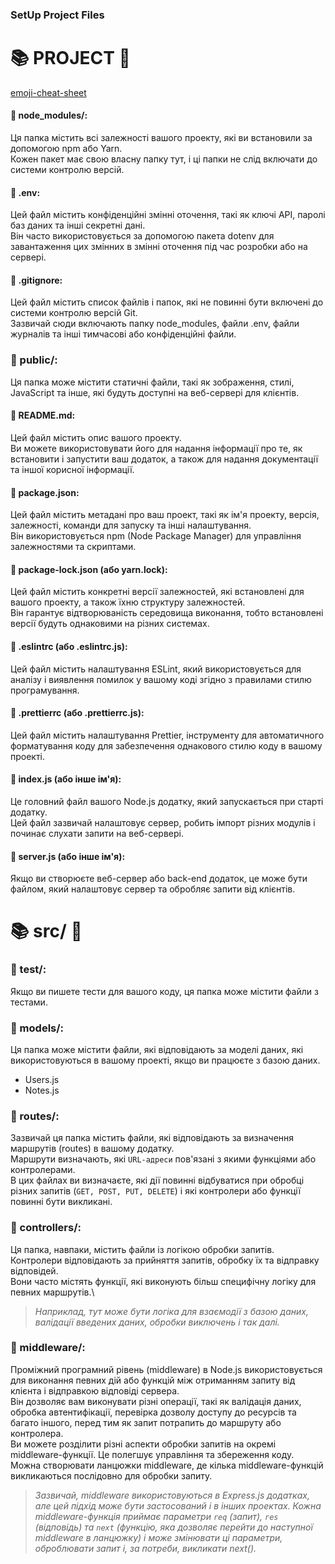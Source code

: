### SetUp Project Files

# 📚 PROJECT 📁

[emoji-cheat-sheet](https://github.com/ikatyang/emoji-cheat-sheet/blob/master/README.md)

#### 📁 node_modules/: 
Ця папка містить всі залежності вашого проекту, які ви встановили за допомогою npm або Yarn.\
Кожен пакет має свою власну папку тут, і ці папки не слід включати до системи контролю версій.

#### 📄 .env: 
Цей файл містить конфіденційні змінні оточення, такі як ключі API, паролі баз даних та інші секретні дані.\
Він часто використовується за допомогою пакета dotenv для завантаження цих змінних в змінні оточення під час розробки або на сервері.

#### 📄 .gitignore: 
Цей файл містить список файлів і папок, які не повинні бути включені до системи контролю версій Git.\
Зазвичай сюди включають папку node_modules, файли .env, файли журналів та інші тимчасові або конфіденційні файли.

### 📁 public/: 
Ця папка може містити статичні файли, такі як зображення, стилі, JavaScript та інше, які будуть доступні на веб-сервері для клієнтів.

#### 📄 README.md: 
Цей файл містить опис вашого проекту.\
Ви можете використовувати його для надання інформації про те, як встановити і запустити ваш додаток, а також для надання документації та іншої корисної інформації.

#### 📄 package.json: 
Цей файл містить метадані про ваш проект, такі як ім'я проекту, версія, залежності, команди для запуску та інші налаштування.\
Він використовується npm (Node Package Manager) для управління залежностями та скриптами.

#### 📄 package-lock.json (або yarn.lock): 
Цей файл містить конкретні версії залежностей, які встановлені для вашого проекту, а також їхню структуру залежностей.\
Він гарантує відтворюваність середовища виконання, тобто встановлені версії будуть однаковими на різних системах.

#### 📄 .eslintrc (або .eslintrc.js): 
Цей файл містить налаштування ESLint, який використовується для аналізу і виявлення помилок у вашому коді згідно з правилами стилю програмування.

#### 📄 .prettierrc (або .prettierrc.js): 
Цей файл містить налаштування Prettier, інструменту для автоматичного форматування коду для забезпечення однакового стилю коду в вашому проекті.

#### 📄 index.js (або інше ім'я): 
Це головний файл вашого Node.js додатку, який запускається при старті додатку.\
Цей файл зазвичай налаштовує сервер, робить імпорт різних модулів і починає слухати запити на веб-сервері.

#### 📄 server.js (або інше ім'я): 
Якщо ви створюєте веб-сервер або back-end додаток, це може бути файлом, який налаштовує сервер та обробляє запити від клієнтів.





# 📚 src/ 📁

### 📁 test/: 
Якщо ви пишете тести для вашого коду, ця папка може містити файли з тестами.

### 📁 models/: 
Ця папка може містити файли, які відповідають за моделі даних, які використовуються в вашому проекті, якщо ви працюєте з базою даних.

* Users.js
* Notes.js

### 📁 routes/: 
Зазвичай ця папка містить файли, які відповідають за визначення маршрутів (routes) в вашому додатку.\
Маршрути визначають, які `URL-адреси` пов'язані з якими функціями або контролерами.\
В цих файлах ви визначаєте, які дії повинні відбуватися при обробці різних запитів (`GET, POST, PUT, DELETE`) і які контролери або функції повинні бути викликані.

### 📁 controllers/:
Ця папка, навпаки, містить файли із логікою обробки запитів.\
Контролери відповідають за прийняття запитів, обробку їх та відправку відповідей.\
Вони часто містять функції, які виконують більш специфічну логіку для певних маршрутів.\
> _Наприклад, тут може бути логіка для взаємодії з базою даних, валідації введених даних, обробки виключень і так далі._

### 📁 middleware/:
Проміжний програмний рівень (middleware) в Node.js використовується для виконання певних дій або функцій між отриманням запиту від клієнта і відправкою відповіді сервера.\
Він дозволяє вам виконувати різні операції, такі як валідація даних, обробка автентифікації, перевірка дозволу доступу до ресурсів та багато іншого, перед тим як запит потрапить до маршруту або контролера.\
Ви можете розділити різні аспекти обробки запитів на окремі middleware-функції. Це полегшує управління та збереження коду.\
Можна створювати ланцюжки middleware, де кілька middleware-функцій викликаються послідовно для обробки запиту. 

> _Зазвичай, middleware використовуються в Express.js додатках, але цей підхід може бути застосований і в інших проектах. Кожна middleware-функція приймає параметри `req` (запит), `res` (відповідь) та `next` (функцію, яка дозволяє перейти до наступної middleware в ланцюжку) і може змінювати ці параметри, оброблювати запит і, за потреби, викликати next()._







